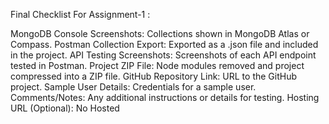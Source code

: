 Final Checklist For Assignment-1 :


 MongoDB Console Screenshots: Collections shown in MongoDB Atlas or Compass.
 Postman Collection Export: Exported as a .json file and included in the project.
 API Testing Screenshots: Screenshots of each API endpoint tested in Postman.
 Project ZIP File: Node modules removed and project compressed into a ZIP file.
 GitHub Repository Link: URL to the GitHub project.
 Sample User Details: Credentials for a sample user.
 Comments/Notes: Any additional instructions or details for testing.
 Hosting URL (Optional): No Hosted
